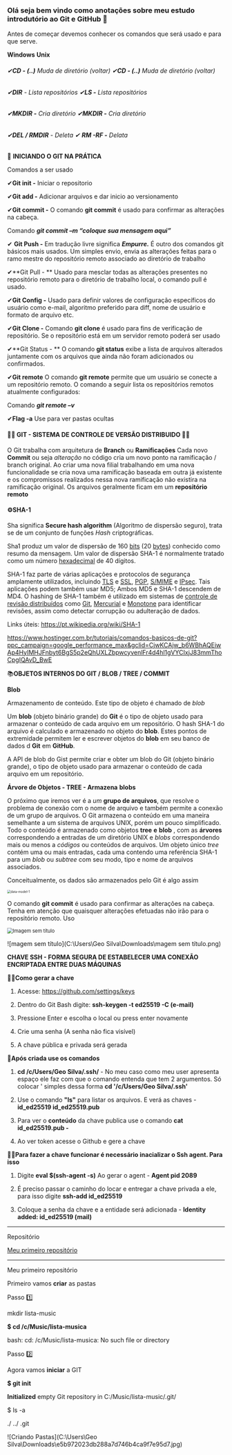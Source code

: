 ### Olá seja bem vindo como anotações sobre meu estudo introdutório ao Git e GitHub 👾



Antes de começar devemos conhecer os comandos que será usado e para que serve.

**Windows**                                                                     **Unix**

###### ✔**CD - (..)**  Muda de diretório (voltar)                     ✔**CD - (..)**  Muda de diretório (voltar) ######

###### ✔**DIR**  - Lista repositórios									      ✔**LS -** Lista repositórios 		 ######       

###### ✔**MKDIR -** Cria diretório											✔**MKDIR -** Cria diretório  ######         

###### ✔**DEL / RMDIR** - Deleta										      ✔ **RM -RF -** Delata ######          



👾 **INICIANDO O GIT NA PRÁTICA**

Comandos a ser usado

✔**Git init -** Iniciar o repositorio

✔**Git add -** Adicionar arquivos e dar inicio ao versionamento 

✔**Git commit -** O comando **git commit** é usado para confirmar as alterações na cabeça. 

Comando ***git commit –m “coloque sua mensagem aqui”***

✔ **Git Push -** Em tradução livre significa ***Empurre.*** É outro dos comandos git básicos mais usados. Um simples envio, envia as alterações feitas para o ramo mestre do repositório remoto associado ao diretório de trabalho

✔**Git Pull - ** Usado para mesclar todas as alterações presentes no repositório remoto para o diretório de trabalho local, o comando pull é usado. 

✔**Git Config -** Usado para definir valores de configuração específicos do usuário como e-mail, algoritmo preferido para diff, nome de usuário e formato de arquivo etc.

✔**Git Clone -** Comando **git clone** é usado para fins de verificação de repositório. Se o repositório está em um servidor remoto poderá ser usado

✔**Git Status - ** O comando **git status** exibe a lista de arquivos alterados juntamente com os arquivos que ainda não foram adicionados ou confirmados. 

✔**Git remote**  O comando **git remote** permite que um usuário se conecte a um repositório remoto. O comando a seguir lista os repositórios remotos atualmente configurados: 

Comando ***git remote –v***

✔**Flag -a** Use para ver pastas ocultas 



#### 🐱‍💻 **GIT - SISTEMA DE CONTROLE DE VERSÃO DISTRIBUIDO** 🐱‍💻

O Git trabalha com arquitetura de **Branch** ou **Ramificações**
Cada novo **Commit** ou seja *alteração* no código cria um novo ponto na ramificação / branch original.
Ao criar uma nova filial trabalhando em uma nova funcionalidade se cria nova uma ramificação baseada em outra já existente e os compromissos realizados nessa nova ramificação não existira na ramificação original.
Os arquivos geralmente ficam em um **repositório remoto**

#### ⚙SHA-1

Sha significa **Secure hash algorithm** (Algoritmo de dispersão seguro), trata se de um conjunto de funções *Hash* criptográficas.

Sha1 produz um valor de dispersão de 160 [bits](https://pt.wikipedia.org/wiki/Bit) (20 [bytes](https://pt.wikipedia.org/wiki/Byte)) conhecido como resumo da mensagem. Um valor de dispersão SHA-1 é normalmente tratado como um número [hexadecimal](https://pt.wikipedia.org/wiki/Hexadecimal) de 40 dígitos.

SHA-1 faz parte de várias aplicações e protocolos de segurança amplamente utilizados, incluindo [TLS](https://pt.wikipedia.org/wiki/Transport_Layer_Security) e [SSL](https://pt.wikipedia.org/wiki/SSL), [PGP](https://pt.wikipedia.org/wiki/PGP), [S/MIME](https://pt.wikipedia.org/w/index.php?title=S/MIME&action=edit&redlink=1) e [IPsec](https://pt.wikipedia.org/wiki/IPsec). Tais aplicações podem também usar MD5; Ambos MD5 e SHA-1 descendem de MD4. O hashing de SHA-1 também é utilizado em sistemas de [controle de revisão distribuídos](https://pt.wikipedia.org/wiki/Sistema_de_controle_de_versão) como [Git](https://pt.wikipedia.org/wiki/Git), [Mercurial](https://pt.wikipedia.org/wiki/Mercurial) e [Monotone](https://pt.wikipedia.org/w/index.php?title=Monotone&action=edit&redlink=1) para identificar revisões, assim como detectar corrupção ou adulteração de dados. 

Links úteis: https://pt.wikipedia.org/wiki/SHA-1

https://www.hostinger.com.br/tutoriais/comandos-basicos-de-git?ppc_campaign=google_performance_max&gclid=CjwKCAjw_b6WBhAQEiwAp4HyIMHJFnbyt6BgS5p2eQhUXLZbpwcyvenlFr4d4hl1gVYCIxjJ83mmThoCpgIQAvD_BwE



📚**OBJETOS INTERNOS DO GIT / BLOB / TREE / COMMIT**



**Blob**

Armazenamento de conteúdo. Este tipo de objeto é chamado de *blob*

Um **blob** (objeto binário grande) do **Git** é o tipo de objeto usado para armazenar o conteúdo de cada arquivo em um repositório. O hash SHA-1 do arquivo é calculado e armazenado no objeto do **blob**. Estes pontos de extremidade permitem ler e escrever objetos do **blob** em seu banco de dados d **Git** em **GitHub**.

A API de blob do Gist permite criar e obter um blob do Git (objeto binário grande), o tipo de objeto usado para armazenar o conteúdo de cada arquivo em um repositório.



**Árvore de Objetos - TREE - Armazena** **blobs**

O próximo que iremos ver é a *um* **grupo de arquivos**, que resolve o problema de conexão com o nome de arquivo e também permite a conexão de um grupo de arquivos. O Git armazena o conteúdo em uma maneira semelhante a um sistema de arquivos UNIX, porém um pouco simplificado. Todo o conteúdo é armazenado como objetos **tree** **e** **blob** , com as **árvores** correspondendo a entradas de um diretório UNIX e *blobs* correspondendo mais ou menos a *códigos* ou conteúdos de arquivos. Um objeto único *tree* contém uma ou mais entradas, cada uma contendo uma referência SHA-1 para um *blob* ou *subtree* com seu modo, tipo e nome de arquivos associados.

Conceitualmente, os dados são armazenados pelo Git é algo assim

<img src="C:\Users\Geo Silva\Downloads\data-model-1.png" alt="data-model-1" style="zoom: 50%;" />

O comando **git commit** é usado para confirmar as alterações na cabeça. Tenha em atenção que quaisquer alterações efetuadas não irão para o repositório remoto. Uso

<img src="C:\Users\Geo Silva\Downloads\Imagem sem título.png" alt="Imagem sem título" style="zoom: 80%;" />

![magem sem título](C:\Users\Geo Silva\Downloads\magem sem título.png)

**CHAVE SSH - FORMA SEGURA DE ESTABELECER UMA CONEXÃO ENCRIPTADA ENTRE DUAS MÁQUINAS**



🐱‍👤**Como gerar a chave**

1. Acesse: https://github.com/settings/keys

1. Dentro do Git Bash digite: **ssh-keygen -t ed25519 -C (e-mail)**
2. Pressione Enter e escolha o local ou press enter novamente
3. Crie uma senha (A senha não fica visível)
4. A chave pública e privada será gerada



🛑**Após criada use os comandos**

1. **cd /c/Users/Geo Silva/.ssh/** - No meu caso como meu user apresenta espaço ele faz com que o comando entenda que tem 2 argumentos. Só colocar ' simples dessa forma **cd '/c/Users/Geo Silva/.ssh'**

2. Use o comando **"ls"** para listar os arquivos. E verá as chaves - **id_ed25519 id_ed25519.pub**

3. Para ver o **conteúdo** da chave publica use o comando **cat id_ed25519.pub -**

4. Ao ver token acesse o Github e gere a chave



🐱‍👤**Para fazer a chave funcionar é necessário inacializar o Ssh agent. Para isso**

 

1. Digite **eval $(ssh-agent -s)** Ao gerar o agent - **Agent pid 2089**

2. É preciso passar o caminho do locar e entregar a chave privada a ele, para isso digite **ssh-add  id_ed25519**

3. Coloque a senha da chave e a entidade será adicionada - **Identity added:     id_ed25519 (mail)**

__________________________________________________________________________________________________________________________________________________________________________________________________________________________________________________________________________________________________________________________________________________________________________________________________________________________________________________

Repositório

[Meu primeiro repositório](https://github.com/GeorgiaPereira039/lista-music.git)

__________________________________________________________________________________________________________________________________________________________________________________________________________________________________________________________________________________________________________________________________________________________________________________________________________________________________________________

Meu primeiro repositório 

Primeiro vamos **criar** as pastas

Passo 1️⃣ 

mkdir lista-music

**$ cd /c/Music/lista-musica**

bash: cd: /c/Music/lista-musica: No such file or directory

Passo 2️⃣

Agora vamos **iniciar** a GIT

**$ git init**

**Initialized** empty Git repository in C:/Music/lista-music/.git/

$ ls -a

./ ../ .git

![Criando Pastas](C:\Users\Geo Silva\Downloads\e5b972023db288a7d746b4ca9f7e95d7.jpg)
